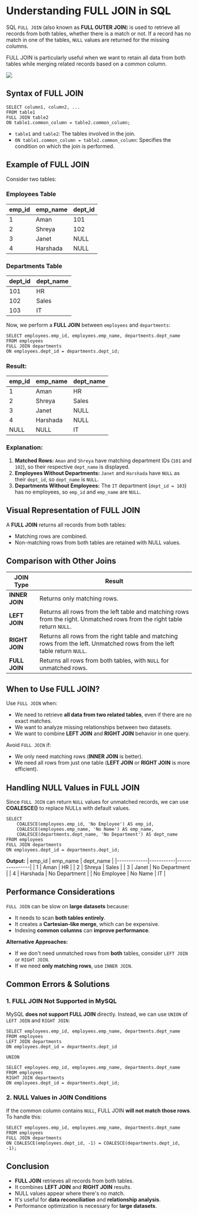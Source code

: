 # Understanding FULL JOIN in SQL
SQL `FULL JOIN` (also known as **FULL OUTER JOIN**) is used to retrieve all records from both tables, whether there is a match or not. If a record has no match in one of the tables, `NULL` values are returned for the missing columns.

FULL JOIN is particularly useful when we want to retain all data from both tables while merging related records based on a common column.

[![](https://markdown-videos-api.jorgenkh.no/youtube/UiGIHmY65tM)](https://youtu.be/UiGIHmY65tM)

## Syntax of FULL JOIN
```
SELECT column1, column2, ...
FROM table1
FULL JOIN table2
ON table1.common_column = table2.common_column;
```
- `table1` and `table2`: The tables involved in the join.
- `ON table1.common_column = table2.common_column`: Specifies the condition on which the join is performed.

## Example of FULL JOIN
Consider two tables:

### **Employees Table**
| emp_id | emp_name | dept_id |
|--------|---------|---------|
| 1      | Aman   | 101     |
| 2      | Shreya     | 102     |
| 3      | Janet | NULL    |
| 4      | Harshada   | NULL    |

### **Departments Table**
| dept_id | dept_name  |
|---------|-----------|
| 101     | HR        |
| 102     | Sales     |
| 103     | IT        |

Now, we perform a **FULL JOIN** between `employees` and `departments`:

```
SELECT employees.emp_id, employees.emp_name, departments.dept_name
FROM employees
FULL JOIN departments
ON employees.dept_id = departments.dept_id;
```

### **Result:**
| emp_id | emp_name | dept_name |
|--------|---------|-----------|
| 1      | Aman   | HR        |
| 2      | Shreya     | Sales     |
| 3      | Janet | NULL      |
| 4      | Harshada   | NULL      |
| NULL   | NULL    | IT        |

### **Explanation:**
1. **Matched Rows:** `Aman` and `Shreya` have matching department IDs (`101` and `102`), so their respective `dept_name` is displayed.
2. **Employees Without Departments:** `Janet` and `Harshada` have `NULL` as their `dept_id`, so `dept_name` is `NULL`.
3. **Departments Without Employees:** The `IT` department (`dept_id = 103`) has no employees, so `emp_id` and `emp_name` are `NULL`.

## Visual Representation of FULL JOIN
A **FULL JOIN** returns all records from both tables:
- Matching rows are combined.
- Non-matching rows from both tables are retained with NULL values.

## Comparison with Other Joins
| JOIN Type    | Result |
|-------------|--------|
| **INNER JOIN**  | Returns only matching rows. |
| **LEFT JOIN**   | Returns all rows from the left table and matching rows from the right. Unmatched rows from the right table return `NULL`. |
| **RIGHT JOIN**  | Returns all rows from the right table and matching rows from the left. Unmatched rows from the left table return `NULL`. |
| **FULL JOIN** | Returns all rows from both tables, with `NULL` for unmatched rows. |

## When to Use FULL JOIN?
Use `FULL JOIN` when:
- We need to retrieve **all data from two related tables**, even if there are no exact matches.
- We want to analyze missing relationships between two datasets.
- We want to combine **LEFT JOIN** and **RIGHT JOIN** behavior in one query.

Avoid `FULL JOIN` if:
- We only need matching rows (**INNER JOIN** is better).
- We need all rows from just one table (**LEFT JOIN** or **RIGHT JOIN** is more efficient).

## Handling NULL Values in FULL JOIN
Since `FULL JOIN` can return `NULL` values for unmatched records, we can use **COALESCE()** to replace NULLs with default values.

```
SELECT 
    COALESCE(employees.emp_id, 'No Employee') AS emp_id,
    COALESCE(employees.emp_name, 'No Name') AS emp_name,
    COALESCE(departments.dept_name, 'No Department') AS dept_name
FROM employees
FULL JOIN departments
ON employees.dept_id = departments.dept_id;
```

**Output:**
| emp_id       | emp_name   | dept_name       |
|-------------|-----------|----------------|
| 1           | Aman     | HR             |
| 2           | Shreya       | Sales          |
| 3           | Janet   | No Department  |
| 4           | Harshada     | No Department  |
| No Employee | No Name   | IT             |

## Performance Considerations
`FULL JOIN` can be slow on **large datasets** because:
- It needs to scan **both tables entirely**.
- It creates a **Cartesian-like merge**, which can be expensive.
- Indexing **common columns** can **improve performance**.

**Alternative Approaches:**
- If we don't need unmatched rows from **both** tables, consider `LEFT JOIN` or `RIGHT JOIN`.
- If we need **only matching rows**, use `INNER JOIN`.

## Common Errors & Solutions
### 1. FULL JOIN Not Supported in MySQL
MySQL **does not support FULL JOIN** directly. Instead, we can use `UNION` of `LEFT JOIN` and `RIGHT JOIN`:

```
SELECT employees.emp_id, employees.emp_name, departments.dept_name
FROM employees
LEFT JOIN departments
ON employees.dept_id = departments.dept_id

UNION

SELECT employees.emp_id, employees.emp_name, departments.dept_name
FROM employees
RIGHT JOIN departments
ON employees.dept_id = departments.dept_id;
```

### 2. NULL Values in JOIN Conditions
If the common column contains `NULL`, FULL JOIN **will not match those rows**. To handle this:

```
SELECT employees.emp_id, employees.emp_name, departments.dept_name
FROM employees
FULL JOIN departments
ON COALESCE(employees.dept_id, -1) = COALESCE(departments.dept_id, -1);
```

## Conclusion
* **FULL JOIN** retrieves all records from both tables.  
* It combines **LEFT JOIN** and **RIGHT JOIN** results.  
* NULL values appear where there's no match.  
* It's useful for **data reconciliation** and **relationship analysis**.
* Performance optimization is necessary for **large datasets**.